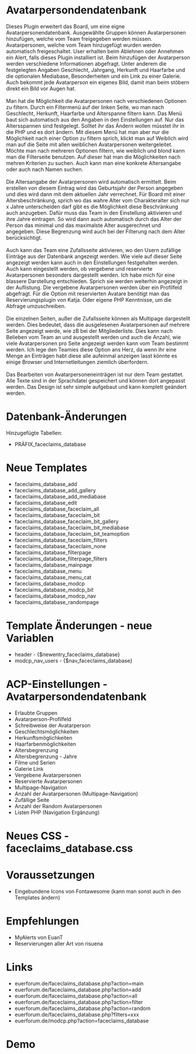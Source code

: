 # Avatarpersondendatenbank
Dieses Plugin erweitert das Board, um eine eigne Avatarpersonendatenbank. Ausgewählte Gruppen können Avatarpersonen hinzufügen, welche vom Team freigegeben werden müssen. Avatarpersonen, welche vom Team hinzugefügt wurden werden automatisch freigeschaltet. User erhalten beim Ablehnen oder Annehmen ein Alert, falls dieses Plugin installiert ist. Beim hinzufügen der Avatarperson werden verschiedene Informationen abgefragt. Unter anderem die festgelegten Angaben Geschlecht, Jahrgang, Herkunft und Haarfarbe und die optionalen Mediabase, Besonderheiten und ein Link zu einer Galerie. Auch bekommt jede Avatarperson ein eigenes Bild, damit man beim stöbern direkt ein Bild vor Augen hat. <br>
<br>
Man hat die Möglichkeit die Avatarpersonen nach verschiedenen Optionen zu filtern. Durch ein Filtermenü auf der linken Seite, wo man nach Geschlecht, Herkunft, Haarfarbe und Alterspanne filtern kann. Das Menü baut sich automatisch aus den Angaben in den Einstellungen auf. Nur das Altersspannen sind festgelegt. Solltet ihr das Ändern wollen müsstet ihr in die PHP und es dort ändern. Mit diesem Menü hat man aber nur die Möglichkeit nach einer Option zu filtern sprich, klickt man auf Weiblich wird man auf die Seite mit allen weiblichen Avatarpersonen weitergeleitet. Möchte man nach mehreren Optionen filtern, wie weiblich und blond kann man die Filterseite benutzen. Auf dieser hat man die Möglichkeiten nach mehren Kriterien zu suchen. Auch kann man eine konkrete Altersangabe oder auch nach Namen suchen. <br>
<br>
Die Altersangabe der Avatarpersonen wird automatisch ermittelt. Beim erstellen von diesem Eintrag wird das Geburtsjahr der Person angegeben und dies wird dann mit dem aktuellen Jahr verrechnet. Für Board mit einer Altersbeschränkung, sprich wo das wahre Alter vom Charakteralter sich nur x Jahre unterscheiden darf gibt es die Möglichkeit diese Beschränkung auch anzugeben. Dafür muss das Team in den Einstellung aktivieren und ihre Jahre eintragen. So wird dann auch automatisch durch das Alter der Person das minimal und das maximalste Alter ausgerechnet und angegeben. Diese Begrenzung wird auch bei der Filterung nach dem Alter berücksichtigt.<br>
<br>
Auch kann das Team eine Zufallsseite aktivieren, wo den Usern zufällige Einträge aus der Datenbank angezeigt werden. Wie viele auf dieser Seite angezeigt werden kann auch in den Einstellungen festgehalten werden. Auch kann eingestellt werden, ob vergebene und reservierte Avatarpersonen besonders dargestellt werden. Ich habe mich für eine blassere Darstellung entschieden. Sprich sie werden weiterhin angezeigt in der Auflistung. Die vergebene Avatarpersonen werden über ein Profilfeld abgefragt. Für die Option mit reservierten Avatare benötigt man das Reservierungsplugin von Katja. Oder eigene PHP Kenntnisse, um die Abfrage umzuschreiben.<br><br>
Die einzelnen Seiten, außer die Zufallsseite können als Multipage dargestellt werden. Dies bedeutet, dass die ausgelesenen Avatarpersonen auf mehrere Seite angezeigt werde, wie zB bei der Mitgliederliste. Dies kann nach Belieben vom Team an und ausgestellt werden und auch die Anzahl, wie viele Avatarpersonen pro Seite angezeigt werden kann vom Team bestimmt werden. Ich lege den Teamies diese Option ans Herz, da wenn ihr eine Menge an Einträgen habt diese alle aufeinmal anzeigen lasst könnte es einige Browser und Internetleitungen ziemlich überfordern.<br><br>
Das Bearbeiten von Avatarpersoneneinträgen ist nur dem Team gestattet. Alle Texte sind in der Sprachdatei gespeichert und können dort angepasst werden. Das Design ist sehr simple aufgebaut und kann komplett geändert werden. 

# Datenbank-Änderungen
Hinzugefügte Tabellen:
- PRÄFIX_faceclaims_database

# Neue Templates
- faceclaims_database_add
- faceclaims_database_add_gallery
- faceclaims_database_add_mediabase
- faceclaims_database_edit
- faceclaims_database_faceclaim_all
- faceclaims_database_faceclaim_bit
- faceclaims_database_faceclaim_bit_gallery
- faceclaims_database_faceclaim_bit_mediabase
- faceclaims_database_faceclaim_bit_teamoption
- faceclaims_database_faceclaim_filters
- faceclaims_database_faceclaim_none
- faceclaims_database_filterpage
- faceclaims_database_filterpage_filters
- faceclaims_database_mainpage
- faceclaims_database_menu
- faceclaims_database_menu_cat
- faceclaims_database_modcp
- faceclaims_database_modcp_bit
- faceclaims_database_modcp_nav
- faceclaims_database_randompage

# Template Änderungen - neue Variablen
- header - {$newentry_faceclaims_database}
- modcp_nav_users - {$nav_faceclaims_database}

# ACP-Einstellungen - Avatarpersondendatenbank
- Erlaubte Gruppen
- Avatarperson-Profilfeld
- Schreibweise der Avatarperson
- Geschlechtsmöglichkeiten
- Herkunftsmöglichkeiten
- Haarfarbenmöglichkeiten
- Altersbegrenzung
- Altersbegrenzung - Jahre
- Filme und Serien
- Galerie Link
- Vergebene Avatarpersonen
- Reservierte Avatarpersonen
- Multipage-Navigation
- Anzahl der Avatarpersonen (Multipage-Navigation)
- Zufällige Seite
- Anzahl der Random Avatarpersonen
- Listen PHP (Navigation Ergänzung)

# Neues CSS - faceclaims_database.css

# Voraussetzungen
- Eingebundene Icons von Fontawesome (kann man sonst auch in den Templates ändern)

# Empfehlungen
- MyAlerts von EuanT
- Reservierungen aller Art von risuena

# Links
- euerforum.de/faceclaims_database.php?action=main
- euerforum.de/faceclaims_database.php?action=add
- euerforum.de/faceclaims_database.php?action=all
- euerforum.de/faceclaims_database.php?action=filter
- euerforum.de/faceclaims_database.php?action=random
- euerforum.de/faceclaims_database.php?filters=xxx
- euerforum.de/modcp.php?action=faceclaims_database

# Demo
